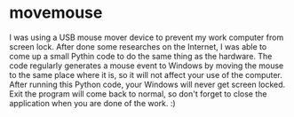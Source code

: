 # movemouse

I was using a USB mouse mover device to prevent my work computer from screen lock. After done some researches on the Internet, I was able to come up a small Pythin code to do the same thing as the hardware.
The code regularly generates a mouse event to Windows by moving the mouse to the same place where it is, so it will not affect your use of the computer. After running this Python code, your Windows will never get screen locked. 
Exit the program will come back to normal, so don't forget to close the application when you are done of the work. :)
